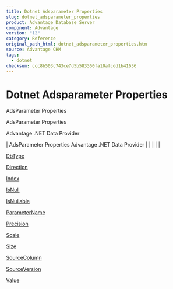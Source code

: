 ```yaml
---
title: Dotnet Adsparameter Properties
slug: dotnet_adsparameter_properties
product: Advantage Database Server
component: Advantage
version: "12"
category: Reference
original_path_html: dotnet_adsparameter_properties.htm
source: Advantage CHM
tags:
  - dotnet
checksum: ccc8b503c743ce7d5b583360fa10afcdd1b41636
---
```


# Dotnet Adsparameter Properties

AdsParameter Properties

AdsParameter Properties

Advantage .NET Data Provider

| AdsParameter Properties  Advantage .NET Data Provider |  |  |  |  |

[DbType](dotnet_adsparameter_dbtype.md)

[Direction](dotnet_adsparameter_direction.md)

[Index](dotnet_adsparameter_index.md)

[IsNull](dotnet_adsparameter_isnull.md)

[IsNullable](dotnet_adsparameter_isnullable.md)

[ParameterName](dotnet_adsparameter_parametername.md)

[Precision](dotnet_adsparameter_precision.md)

[Scale](dotnet_adsparameter_scale.md)

[Size](dotnet_adsparameter_size.md)

[SourceColumn](dotnet_adsparameter_sourcecolumn.md)

[SourceVersion](dotnet_adsparameter_sourceversion.md)

[Value](dotnet_adsparameter_value.md)

